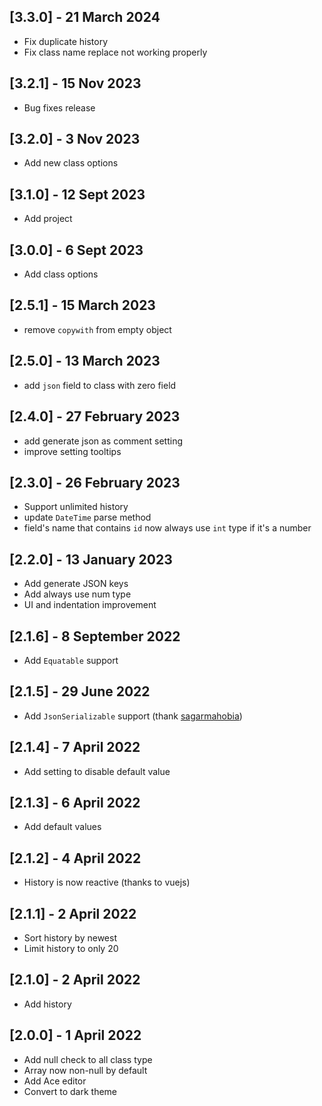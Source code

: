 ## [3.3.0] - 21 March 2024
- Fix duplicate history
- Fix class name replace not working properly

## [3.2.1] - 15 Nov 2023
- Bug fixes release

## [3.2.0] - 3 Nov 2023
- Add new class options

## [3.1.0] - 12 Sept 2023
- Add project

## [3.0.0] - 6 Sept 2023
- Add class options

## [2.5.1] - 15 March 2023
- remove `copywith` from empty object

## [2.5.0] - 13 March 2023

- add `json` field to class with zero field

## [2.4.0] - 27 February 2023

- add generate json as comment setting
- improve setting tooltips

## [2.3.0] - 26 February 2023

- Support unlimited history
- update `DateTime` parse method
- field's name that contains `id` now always use `int` type if it's a number

## [2.2.0] - 13 January 2023

- Add generate JSON keys
- Add always use num type
- UI and indentation improvement 

## [2.1.6] - 8 September 2022

- Add `Equatable` support 

## [2.1.5] - 29 June 2022

- Add `JsonSerializable` support (thank [sagarmahobia](https://github.com/sagarmahobia]))

## [2.1.4] - 7 April 2022

- Add setting to disable default value

## [2.1.3] - 6 April 2022

- Add default values

## [2.1.2] - 4 April 2022

- History is now reactive (thanks to vuejs)

## [2.1.1] - 2 April 2022

- Sort history by newest
- Limit history to only 20

## [2.1.0] - 2 April 2022

- Add history

## [2.0.0] - 1 April 2022

- Add null check to all class type
- Array now non-null by default
- Add Ace editor
- Convert to dark theme
